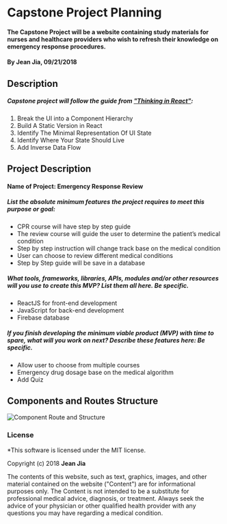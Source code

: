 # Capstone Project Planning

#### The Capstone Project will be a website containing study materials for nurses and healthcare providers who wish to refresh their knowledge on emergency response procedures.

#### By Jean Jia, 09/21/2018

## Description

##### Capstone project will follow the guide from ["Thinking in React"](https://reactjs.org/docs/thinking-in-react.html):
1. Break the UI into a Component Hierarchy
2. Build A Static Version in React
3. Identify The Minimal Representation Of UI State
4. Identify Where Your State Should Live
5. Add Inverse Data Flow

## Project Description

#### Name of Project: Emergency Response Review

##### List the absolute minimum features the project requires to meet this purpose or goal:

* CPR course will have step by step guide
* The review course will guide the user to determine the patient’s medical condition
* Step by step instruction will change track base on the medical condition
* User can choose to review different medical conditions
* Step by Step guide will be save in a database

##### What tools, frameworks, libraries, APIs, modules and/or other resources will you use to create this MVP? List them all here. Be specific.

* ReactJS for front-end development
* JavaScript for back-end development
* Firebase database

##### If you finish developing the minimum viable product (MVP) with time to spare, what will you work on next? Describe these features here: Be specific.

* Allow user to choose from multiple courses
* Emergency drug dosage base on the medical algorithm
* Add Quiz

## Components and Routes Structure

![Component Route and Structure](Course-Structure.png)

### License

*This software is licensed under the MIT license.

Copyright (c) 2018 **Jean Jia**

The contents of this website, such as text, graphics, images, and other material contained on the website ("Content") are for informational purposes only. The Content is not intended to be a substitute for professional medical advice, diagnosis, or treatment. Always seek the advice of your physician or other qualified health provider with any questions you may have regarding a medical condition.
